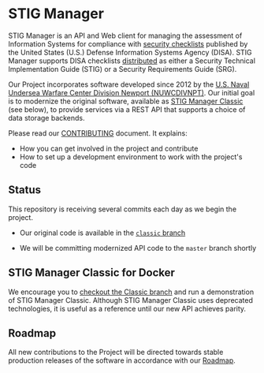 # STIG Manager

STIG Manager is an API and Web client for managing the assessment of Information Systems for compliance with [security checklists](https://public.cyber.mil/stigs/) published by the United States (U.S.) Defense Information Systems Agency (DISA). STIG Manager supports DISA checklists [distributed](https://public.cyber.mil/stigs/downloads/) as either a Security Technical Implementation Guide (STIG) or a Security Requirements Guide (SRG).

Our Project incorporates software developed since 2012 by the [U.S. Naval Undersea Warfare Center Division Newport (NUWCDIVNPT)](https://www.navsea.navy.mil/Home/Warfare-Centers/NUWC-Newport/). Our initial goal is to modernize the original software, available as [STIG Manager Classic](https://github.com/NUWCDIVNPT/stig-manager/tree/classic) (see below), to provide services via a REST API that supports a choice of data storage backends.  

Please read our [CONTRIBUTING](CONTRIBUTING.md) document. It explains:
- How you can get involved in the project and contribute
- How to set up a development environment to work with the project's code 

## Status

This repository is receiving several commits each day as we begin the project.
- Our original code is available in the [`classic` branch](https://github.com/NUWCDIVNPT/stig-manager/tree/classic)

- We will be committing modernized API code to the `master` branch shortly

## STIG Manager Classic for Docker

We encourage you to [checkout the Classic branch](https://github.com/NUWCDIVNPT/stig-manager/tree/classic) and run a demonstration of STIG Manager Classic. Although STIG Manager Classic uses deprecated technologies, it is useful as a reference until our new API achieves parity.

## Roadmap

All new contributions to the Project will be directed towards stable production releases of the software in accordance with our [Roadmap](docs/roadmap.md).
